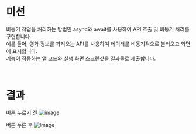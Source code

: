 # 미션
비동기 작업을 처리하는 방법인 async와 await를 사용하여 API 호출 및 비동기 처리를 구현합니다.  
예를 들어, 영화 정보를 가져오는 API를 사용하여 데이터를 비동기적으로 불러오고 화면에 표시합니다.  
기능이 작동하는 앱 코드와 실행 화면 스크린샷을 결과물로 제출합니다.  

<br>

# 결과
버튼 누르기 전
![image](https://github.com/user-attachments/assets/d5fb1f18-a6d4-4286-a75f-87b07374aab3)  

버튼 누른 후
![image](https://github.com/user-attachments/assets/89d4a4ef-aac6-49d6-a171-7ede7c0c12b1)

